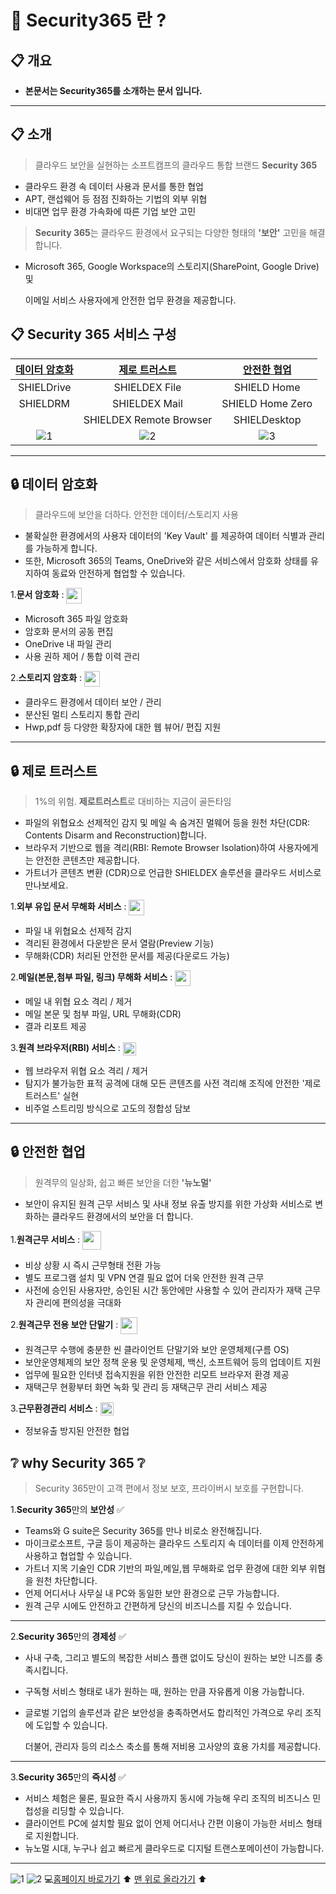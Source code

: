 # 📌 Security365 란 ?

## 📋 개요

+ **본문서는 Security365를 소개하는 문서 입니다.**

---

## 📋 소개
> 클라우드 보안을 실현하는 소프트캠프의 클라우드 통합 브랜드 **Security 365**

+ 클라우드 환경 속 데이터 사용과 문서를 통한 협업
+ APT, 랜섭웨어 등 점점 진화하는 기법의 외부 위협
+ 비대면 업무 환경 가속화에 따른 기업 보안 고민

>**Security 365**는 클라우드 환경에서 요구되는 다양한 형태의 **'보안'** 고민을 해결합니다.

+ Microsoft 365, Google Workspace의 스토리지(SharePoint, Google Drive) 및

  이메일 서비스 사용자에게 안전한 업무 환경을 제공합니다.

## 📋 Security 365 서비스 구성

| [데이터 암호화](🔒데이터-암호화) | [제로 트러스트](🔒제로-트러스트) | [안전한 협업](🔒안전한-협업) |
| :--------------------------: | :--------------------------: | :----------------------: |
|          SHIELDrive          |         SHIELDEX File        |       SHIELD Home        |
|           SHIELDRM           |         SHIELDEX Mail        |     SHIELD Home Zero     |
|                              |    SHIELDEX Remote Browser   |       SHIELDesktop       |
|![1](https://static.wixstatic.com/media/ea85dc_0b1ce8eef5c941ad84186737a67c74a0~mv2.png/v1/crop/x_0,y_0,w_141,h_117/fill/w_100,h_82,al_c,q_85,usm_0.66_1.00_0.01,enc_auto/11.png) | ![2](https://static.wixstatic.com/media/ea85dc_dc59d895d19b4686923843649e5f5bef~mv2.png/v1/crop/x_0,y_6,w_130,h_111/fill/w_97,h_75,al_c,q_85,usm_0.66_1.00_0.01,enc_auto/22.png) | ![3](https://static.wixstatic.com/media/ea85dc_3706f3064a09448283127b156ea1ef52~mv2.png/v1/crop/x_0,y_4,w_136,h_109/fill/w_87,h_69,al_c,q_85,usm_0.66_1.00_0.01,enc_auto/33.png)

---

## 🔒 데이터 암호화

> 클라우드에 보안을 더하다. 안전한 데이터/스토리지 사용

+ 불확실한 환경에서의 사용자 데이터의  'Key Vault' 를 제공하여 데이터 식별과 관리를 가능하게 합니다.
+ 또한, Microsoft 365의 Teams, OneDrive와 같은 서비스에서 암호화 상태를 유지하여 동료와 안전하게 협업할 수 있습니다.

1.**문서 암호화** : <a href="https://www.shieldrive.com/"><img src = "https://static.wixstatic.com/media/ea85dc_7312379e69da4283a4abe02fdbca0415~mv2.png/v1/fill/w_149,h_33,al_c,q_85,usm_0.66_1.00_0.01,enc_auto/SHIELDrive_logo_vertical.png" height="25px" align="center"> </a>

+ Microsoft 365 파일 암호화
+ 암호화 문서의 공동 편집
+ OneDrive 내 파일 관리
+ 사용 권하 제어 / 통합 이력 관리


2.**스토리지 암호화** : <img src = "https://static.wixstatic.com/media/ea85dc_0697619e404d490e98cbe2ba1a35f505~mv2.png/v1/fill/w_135,h_33,al_c,q_85,usm_0.66_1.00_0.01,enc_auto/SHIELDRM.png" height="25px" align="center">

+ 클라우드 환경에서 데이터 보안 / 관리
+ 분산된 멀티 스토리지 통합 관리
+ Hwp,pdf 등 다양한 확장자에 대한 웹 뷰어/ 편집 지원

---

## 🔒 제로 트러스트

> 1%의 위험. **제로트러스트**로 대비하는 지금이 골든타임

+ 파일의 위협요소 선제적인 감지 및 메일 속 숨겨진 멀웨어 등을 원천 차단(CDR: Contents Disarm and Reconstruction)합니다.
+ 브라우저 기반으로 웹을 격리(RBI: Remote Browser Isolation)하여 사용자에게는 안전한 콘텐츠만 제공합니다.
+ 가트너가 콘텐츠 변환 (CDR)으로 언급한 SHIELDEX 솔루션을 클라우드 서비스로 만나보세요.

1.**외부 유입 문서 무해화 서비스** : <img src = "https://static.wixstatic.com/media/ea85dc_bf479a0f2e63479481f4e7f834315091~mv2.png/v1/crop/x_2,y_0,w_269,h_55/fill/w_176,h_36,al_c,q_85,usm_0.66_1.00_0.01,enc_auto/logo_SD-File-Online_v.png" height="25px" align="center">

+ 파일 내 위협요소 선제적 감지
+ 격리된 환경에서 다운받은 문서 열람(Preview 기능)
+ 무해화(CDR) 처리된 안전한 문서를 제공(다운로드 가능)

2.**메일(본문,첨부 파일, 링크) 무해화 서비스** : <img src = "https://static.wixstatic.com/media/ea85dc_948140cd571a47c6a5d336cdb67d82a8~mv2.png/v1/crop/x_0,y_3,w_280,h_52/fill/w_185,h_34,al_c,q_85,usm_0.66_1.00_0.01,enc_auto/logo_SD-Mail-Online_v.png" height="25px" align="center">

+ 메일 내 위협 요소 격리 / 제거
+ 메일 본문 및 첨부 파일, URL 무해화(CDR)
+ 결과 리포트 제공

3.**원격 브라우저(RBI) 서비스** : <img src = "https://static.wixstatic.com/media/ea85dc_28f8da943e77478e83ae1b3f8a66268e~mv2.png/v1/fill/w_273,h_29,al_c,q_85,usm_0.66_1.00_0.01,enc_auto/logo_SD-rebrow.png" height="21px" align="center">
+ 웹 브라우저 위협 요소 격리 / 제거
+ 탐지가 불가능한 표적 공격에 대해 모든 콘텐츠를 사전  격리해 조직에 안전한 '제로 트러스트' 실현
+ 비주얼 스트리밍 방식으로 고도의 정합성 담보

---

## 🔒 안전한 협업

> 원격무의 일상화, 쉽고 빠른 보안을 더한 **'뉴노멀'**

+ 보안이 유지된 원격 근무 서비스 및 사내 정보 유출 방지를 위한 가상화 서비스로 변화하는 클라우드 환경에서의 보안을 더 합니다.

1.**원격근무 서비스** : <img src = "https://static.wixstatic.com/media/ea85dc_6c741f62ec4c45a58cb26b7b3eef89b9~mv2.png/v1/crop/x_4,y_0,w_841,h_170/fill/w_181,h_37,al_c,q_85,usm_0.66_1.00_0.01,enc_auto/2021_01_05_SHIELD%40Home-Zero-logo.png" height="30px" align="center">

+ 비상 상황 시 즉시 근무형태 전환 가능
+ 별도 프로그램 설치 및 VPN 연결 필요 없어 더욱 안전한 원격 근무
+ 사전에 승인된 사용자만, 승인된 시간 동안에만 사용할 수 있어 관리자가 재택 근무자 관리에 편의성을 극대화

2.**원격근무 전용 보안 단말기** : <img src = "https://static.wixstatic.com/media/ea85dc_6c741f62ec4c45a58cb26b7b3eef89b9~mv2.png/v1/fill/w_240,h_31,al_c,q_85,usm_0.66_1.00_0.01,enc_auto/2021_01_05_SHIELD%40Home-Zero-logo.png" height="27px" align="center">

+ 원격근무 수행에 충분한 씬 클라이언트 단말기와 보안 운영체제(구름 OS)
+ 보안운영체제의 보안 정책 운용 및 운영체제, 백신, 소프트웨어 등의 업데이트 지원
+ 업무에 필요한 인터넷 접속지원을 위한 안전한 리모트 브라우저 환경 제공
+ 재택근무 현황부터 화면 녹화 및 관리 등 재택근무 관리 서비스 제공

3.**근무환경관리 서비스** : <img src = "https://static.wixstatic.com/media/ea85dc_fe31f3b3c6b14bfc850ef4b46ce24d7b~mv2.png/v1/fill/w_163,h_24,al_c,q_85,usm_0.66_1.00_0.01,enc_auto/logo_shieldesktop.png" height="21px" align="center">

+ 정보유출 방지된 안전한 협업

## ❔ why Security 365 ❔

> Security 365만이 고객 편에서 정보 보호, 프라이버시 보호를 구현합니다.

1.**Security 365**만의 **보안성** ✅

+ Teams와 G suite은 Security 365를 만나 비로소 완전해집니다.
+ 마이크로소프트, 구글 등이 제공하는 클라우드 스토리지 속 데이터를 이제 안전하게 사용하고 협업할 수 있습니다.
+ 가트너 지목 기술인 CDR 기반의 파일,메일,웹 무해화로 업무 환경에 대한 외부 위협을 원천 차단합니다.
+ 언제 어디서나 사무실 내 PC와 동일한 보안 환경으로 근무 가능합니다.
+ 원격 근무 시에도 안전하고 간편하게 당신의 비즈니스를 지킬 수 있습니다.

---

2.**Security 365**만의 **경제성** ✅

+ 사내 구축, 그리고 별도의 복잡한 서비스 플랜 없이도 당신이 원하는 보안 니즈를 충족시킵니다.
+ 구독형 서비스 형태로 내가 원하는 때, 원하는 만큼 자유롭게 이용 가능합니다.
+ 글로벌 기업의 솔루션과 같은 보안성을 충족하면서도 합리적인 가격으로 우리 조직에 도입할 수 있습니다.

  더불어, 관리자 등의 리소스 축소를 통해 저비용 고사양의 효용 가치를 제공합니다.

---

3.**Security 365**만의 **즉시성** ✅

+ 서비스 체험은 물론, 필요한 즉시 사용까지 동시에 가능해 우리 조직의 비즈니스 민첩성을 리딩할 수 있습니다.
+ 클라이언트 PC에 설치할 필요 없이 언제 어디서나 간편 이용이 가능한 서비스 형태로 지원합니다.
+ 뉴노멀 시대, 누구나 쉽고 빠르게 클라우드로 디지털 트랜스포메이션이 가능합니다.

---

![1](https://static.wixstatic.com/media/1fead1_37a43144149046549d804100b8045c76~mv2.png/v1/fill/w_144,h_35,al_c,q_85,usm_0.66_1.00_0.01,enc_auto/SHIELDGATE_VI%20(1).png)  ![2](https://static.wixstatic.com/media/1fead1_a12ea1cab42240ff9529f2bc771fb3c2~mv2.png/v1/fill/w_167,h_35,al_c,q_85,usm_0.66_1.00_0.01,enc_auto/Security365%2B(1).png)  💻[홈페이지 바로가기]()    ⬆️ [맨 위로 올라가기]() ⬆️


<!-- testing -->

